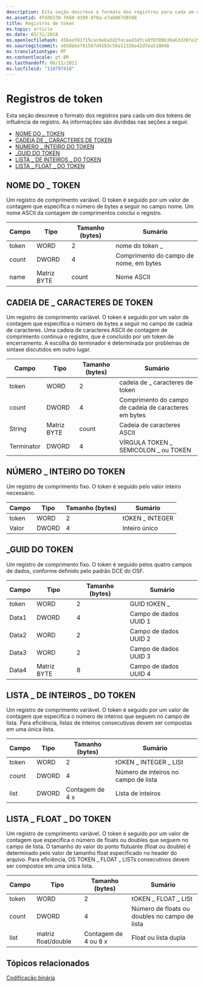 ```yaml
---
description: Esta seção descreve o formato dos registros para cada um dos tokens de influência de registro. As informações são divididas nas seções a seguir.
ms.assetid: 4fdd8339-f660-4389-878a-e7ab067d8508
title: Registros de token
ms.topic: article
ms.date: 05/31/2018
ms.openlocfilehash: 456ee591f15cac6e6a3d2fecaad3dfca9f0709b39a63d20fe198e591a199f4dd
ms.sourcegitcommit: e858bbe701567d4583c50a11326e42d7ea51804b
ms.translationtype: MT
ms.contentlocale: pt-BR
ms.lasthandoff: 08/11/2021
ms.locfileid: "118797418"
---
```

# <a name="token-records"></a>Registros de token

Esta seção descreve o formato dos registros para cada um dos tokens de influência de registro. As informações são divididas nas seções a seguir.

-   [NOME DO \_ TOKEN](/windows)
-   [CADEIA DE \_ CARACTERES DE TOKEN](/windows)
-   [NÚMERO \_ INTEIRO DO TOKEN](/windows)
-   [\_GUID DO TOKEN](/windows)
-   [LISTA \_ DE INTEIROS \_ DO TOKEN](/windows)
-   [LISTA \_ FLOAT \_ DO TOKEN](/windows)

## <a name="token_name"></a>NOME DO \_ TOKEN

Um registro de comprimento variável. O token é seguido por um valor de contagem que especifica o número de bytes a seguir no campo nome. Um nome ASCII da contagem de comprimentos conclui o registro.



| Campo | Tipo       | Tamanho (bytes) | Sumário                       |
|-------|------------|--------------|--------------------------------|
| token | WORD       | 2            | nome do token \_                    |
| count | DWORD      | 4            | Comprimento do campo de nome, em bytes |
| name  | Matriz BYTE | count        | Nome ASCII                     |



 

## <a name="token_string"></a>CADEIA DE \_ CARACTERES DE TOKEN

Um registro de comprimento variável. O token é seguido por um valor de contagem que especifica o número de bytes a seguir no campo de cadeia de caracteres. Uma cadeia de caracteres ASCII de contagem de comprimento continua o registro, que é concluído por um token de encerramento. A escolha do terminador é determinada por problemas de sintaxe discutidos em outro lugar.



| Campo      | Tipo       | Tamanho (bytes) | Sumário                         |
|------------|------------|--------------|----------------------------------|
| token      | WORD       | 2            | cadeia de \_ caracteres de token                    |
| count      | DWORD      | 4            | Comprimento do campo de cadeia de caracteres em bytes  |
| String     | Matriz BYTE | count        | Cadeia de caracteres ASCII                     |
| Terminator | DWORD      | 4            | VÍRGULA TOKEN \_ SEMICOLON \_ ou TOKEN |



 

## <a name="token_integer"></a>NÚMERO \_ INTEIRO DO TOKEN

Um registro de comprimento fixo. O token é seguido pelo valor inteiro necessário.



| Campo | Tipo  | Tamanho (bytes) | Sumário       |
|-------|-------|--------------|----------------|
| token | WORD  | 2            | tOKEN \_ INTEGER |
| Valor | DWORD | 4            | Inteiro único |



 

## <a name="token_guid"></a>\_GUID DO TOKEN

Um registro de comprimento fixo. O token é seguido pelos quatro campos de dados, conforme definido pelo padrão DCE do OSF.



| Campo | Tipo       | Tamanho (bytes) | Sumário          |
|-------|------------|--------------|-------------------|
| token | WORD       | 2            | GUID tOKEN \_       |
| Data1 | DWORD      | 4            | Campo de dados UUID 1 |
| Data2 | WORD       | 2            | Campo de dados UUID 2 |
| Data3 | WORD       | 2            | Campo de dados UUID 3 |
| Data4 | Matriz BYTE | 8            | Campo de dados UUID 4 |



 

## <a name="token_integer_list"></a>LISTA \_ DE INTEIROS \_ DO TOKEN

Um registro de comprimento variável. O token é seguido por um valor de contagem que especifica o número de inteiros que seguem no campo de lista. Para eficiência, listas de inteiros consecutivas devem ser compostas em uma única lista.



| Campo | Tipo  | Tamanho (bytes) | Sumário                         |
|-------|-------|--------------|----------------------------------|
| token | WORD  | 2            | tOKEN \_ INTEGER \_ LISt             |
| count | DWORD | 4            | Número de inteiros no campo de lista |
| list  | DWORD | Contagem de 4 x    | Lista de inteiros                     |



 

## <a name="token_float_list"></a>LISTA \_ FLOAT \_ DO TOKEN

Um registro de comprimento variável. O token é seguido por um valor de contagem que especifica o número de floats ou doubles que seguem no campo de lista. O tamanho do valor do ponto flutuante (float ou double) é determinado pelo valor de tamanho float especificado no header do arquivo. Para eficiência, OS TOKEN \_ FLOAT \_ LISTs consecutivos devem ser compostos em uma única lista.



| Campo | Tipo               | Tamanho (bytes)   | Sumário                                  |
|-------|--------------------|----------------|-------------------------------------------|
| token | WORD               | 2              | tOKEN \_ FLOAT \_ LISt                        |
| count | DWORD              | 4              | Número de floats ou doubles no campo de lista |
| list  | matriz float/double | Contagem de 4 ou 8 x | Float ou lista dupla                      |



 

## <a name="related-topics"></a>Tópicos relacionados

<dl> <dt>

[Codificação binária](binary-encoding.md)
</dt> </dl>

 

 
